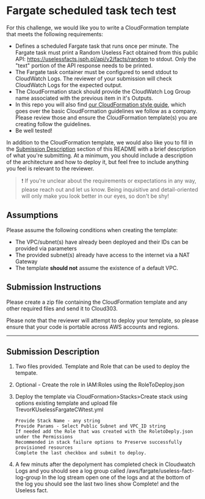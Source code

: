 # Fargate scheduled task tech test

For this challenge, we would like you to write a CloudFormation template that meets the following requirements:

* Defines a scheduled Fargate task that runs once per minute. The Fargate task must print a Random Useless Fact obtained from this public API: https://uselessfacts.jsph.pl/api/v2/facts/random to stdout. Only the "text" portion of the API response needs to be printed.
* The Fargate task container must be configured to send stdout to CloudWatch Logs. The reviewer of your submission will check CloudWatch Logs for the expected output.
* The CloudFormation stack should provide the CloudWatch Log Group name associated with the previous item in it's Outputs.
* In this repo you will also find [our CloudFormation style guide](cloudformation-style-guide.md), which goes over the basic CloudFormation guidelines we follow as a company. Please review those and ensure the CloudFormation template(s) you are creating follow the guidelines.
* Be well tested!

In addition to the CloudFormation template, we would also like you to fill in the [Submission Description](#submission-description) section of this README with a brief description of what you're submitting. At a minimum, you should include a description of the architecture and how to deploy it, but feel free to include anything you feel is relevant to the reviewer.

> ❗️ If you're unclear about the requirements or expectations in any way, please reach out and let us know. Being inquisitive and detail-oriented will only make you look better in our eyes, so don't be shy!

## Assumptions

Please assume the following conditions when creating the template:

* The VPC/subnet(s) have already been deployed and their IDs can be provided via parameters
* The provided subnet(s) already have access to the internet via a NAT Gateway
* The template **should not** assume the existence of a default VPC.

## Submission Instructions

Please create a zip file containing the CloudFormation template and any other required files and send it to Cloud303.

Please note that the reviewer will attempt to deploy your template, so please ensure that your code is portable across AWS accounts and regions. 

---

## Submission Description

1.  Two files provided.  Template and Role that can be used to deploy the tempate.  
2.  Optional - Create the role in IAM:Roles using the RoleToDeploy.json 
3.  Deploy the template via CloudFormation>Stacks>Create stack using options existing template and upload file        TrevorKUselessFargateCWtest.yml

        Provide Stack Name - any string 
        Provide Params - Select Public Subnet and VPC_ID string
        If needed add the Role that was created with the RoletoDeply.json under the Permissions
        Recommended in stack failure options to Preserve successfully provisioned resources 
        Complete the last checkbox and submit to deploy.  

4.  A few minuts after the depolyment has completed check in Cloudwatch Logs and you should see a log group called   /aws/fargate/useless-fact-log-group     In the log stream open one of the logs and at the bottom of the log you should see the last two lines show Complete! and the Useless fact. 

